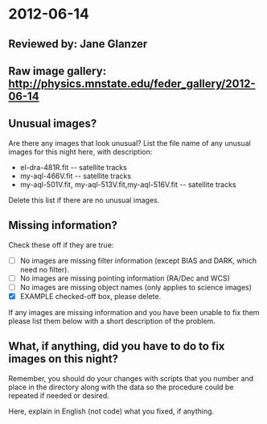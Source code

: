 # 2012-06-14

## Reviewed by:   Jane Glanzer

## Raw image gallery: http://physics.mnstate.edu/feder_gallery/2012-06-14

## Unusual images?

Are there any images that look unusual? List the file name of any unusual images for this night here, with description:

+ el-dra-481R.fit -- satellite tracks
+ my-aql-466V.fit -- satellite tracks
+ my-aql-501V.fit, my-aql-513V.fit,my-aql-516V.fit -- satellite tracks

Delete this list if there are no unusual images.

## Missing information?

Check these off if they are true:

- [ ] No images are missing filter information (except BIAS and DARK, which need no filter).
- [ ] No images are missing pointing information (RA/Dec and WCS)
- [ ] No images are missing object names (only applies to science images)
- [x] EXAMPLE checked-off box, please delete.

If any images are missing information and you have been unable to fix them please list
them below with a short description of the problem.


## What, if anything, did you have to do to fix images on this night?

Remember, you should do your changes with scripts that you number and place in the
directory along with the data so the procedure could be repeated if needed or
desired.

Here, explain in English (not code) what you fixed, if anything.
